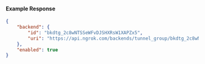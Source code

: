 <!-- Code generated for API Clients. DO NOT EDIT. -->

#### Example Response

```json
{
	"backend": {
		"id": "bkdtg_2c8wNTSSeWFvDJSHXRsW1XAPZx5",
		"uri": "https://api.ngrok.com/backends/tunnel_group/bkdtg_2c8wNTSSeWFvDJSHXRsW1XAPZx5"
	},
	"enabled": true
}
```
